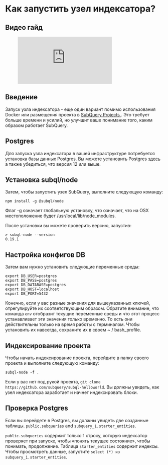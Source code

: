# Как запустить узел индексатора?

## Видео гайд

<figure class="video_container">
  <iframe src="https://www.youtube.com/embed/QfNsR12ItnA" frameborder="0" allowfullscreen="true"></iframe>
</figure>

## Введение

Запуск узла индексатора - еще один вариант помимо использования Docker или размещения проекта в [ SubQuery Projects ](https://project.subquery.network/). Это требует больше времени и усилий, но улучшит ваше понимание того, каким образом работает SubQuery.

## Postgres

Для запуска узла индексатора в вашей инфраструктуре потребуется установка базы данных Postgres. Вы можете установить Postgres [ здесь ](https://www.postgresql.org/download/) а также убедиться, что версия 12 или выше.

## Установка subql/node

Затем, чтобы запустить узел SubQuery, выполните следующую команду:

```shell
npm install -g @subql/node
```

Флаг -g означает глобальную установку, что означает, что на OSX местоположение будет /usr/local/lib/node_modules.

После установки вы можете проверить версию, запустив:

```shell
> subql-node --version
0.19.1
```

## Настройка конфигов DB

Затем вам нужно установить следующие переменные среды:

```shell
export DB_USER=postgres
export DB_PASS=postgres
export DB_DATABASE=postgres
export DB_HOST=localhost
export DB_PORT=5432
```

Конечно, если у вас разные значения для вышеуказанных ключей, отрегулируйте их соответствующим образом. Обратите внимание, что команда `env` отобразит текущие переменные среды и что этот процесс устанавливает эти значения только временно. То есть они действительны только на время работы с терминалом. Чтобы установить их навсегда, сохраните их в своем ~ / bash_profile.

## Индексирование проекта

Чтобы начать индексирование проекта, перейдите в папку своего проекта и выполните следующую команду:

```shell
subql-node -f .
```

Если у вас нет под рукой проекта, `git clone https://github.com/subquery/subql-helloworld`. Вы должны увидеть, как узел индексатора заработает и начнет индексировать блоки.

## Проверка Postgres

Если вы перейдете в Postgres, вы должны увидеть две созданные таблицы. `public.subqueries` and `subquery_1.starter_entities`.

`public.subqueries` содержит только 1 строку, которую индексатор проверяет при запуске, чтобы «понять текущее состояние», чтобы понимать, продолжение. Таблица `starter_entities` содержит индексы. Чтобы просмотреть данные, запустите `select (*) из subquery_1.starter_entities`.
